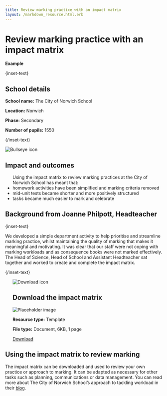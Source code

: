 ```yaml
---
title: Review marking practice with an impact matrix
layout: /markdown_resource.html.erb
---
```


# Review marking practice with an impact matrix

<strong class="govuk-tag">Example</strong>

{inset-text}

## School details

**School name:** The City of Norwich School

**Location:** Norwich

**Phase:** Secondary

**Number of pupils:** 1550

{/inset-text}

<div class="govuk-grid-row dfe-width-container">
  <div class="govuk-grid-column-full">
    <div class="info-box">
      <div class="info-box__corner">
        <img src="/assets/images/bullseye.svg" alt="Bullseye icon">
      </div>
      <h2 class="govuk-heading-m">
        Impact and outcomes
      </h2>
      <p>
        <ul>
          Using the impact matrix to review marking practices at the City of Norwich School has meant that: 
          <li>homework activities have been simplified and marking criteria removed</li> 
          <li>mid-unit tests became shorter and more positively structured</li>
          <li>tasks became much easier to mark and celebrate</li> 
       </ul> 
      </p>
    </div>
  </div>
</div>

## Background from Joanne Philpott, Headteacher

{inset-text}

We developed a simple department activity to help prioritise and streamline marking practice, whilst maintaining the quality of marking that makes it meaningful and motivating. It was clear that our staff were not coping with marking workloads and as consequence books were not marked effectively. The Head of Science, Head of School and Assistant Headteacher sat together and worked to create and complete the impact matrix. 

{/inset-text}

<div class="dfe-width-container govuk-grid-row">
  <ul class="resource-card-group govuk-!-margin-top-8 govuk-!-margin-bottom-0">
    <div class="govuk-grid-row dfe-width-container">
      <div class="govuk-grid-column-full">
        <div class="info-box govuk-!-margin-top-0 govuk-!-margin-bottom-0">
          <div class="info-box__corner">
            <img src="/assets/images/download-icon.svg" alt="Download icon">
          </div>
          <h2 class="govuk-heading-m">
            Download the impact matrix
          </h2>
          <div class="govuk-grid-row" style="align-items: center;">
            <div class="govuk-grid-column-one-half">
              <img src="/assets/images/preview-placeholder.jpg" alt="Placeholder image"
                class="dfe-file-preview-image">
            </div>
            <div class="govuk-grid-column-one-half">
              <div class="info-box__content">
                <p class="govuk-body-s govuk-!-margin-bottom-6">
                  <strong>Resource type:</strong> Template
                </p>
                <p class="govuk-body-s govuk-!-margin-bottom-6">
                  <strong>File type:</strong> Document, 6KB, 1 page
                </p>
                <a class="govuk-link govuk-link--no-visited-state govuk-!-font-weight-bold"
                  href="<%= @base_url %>/assets/files/Impact matrix.odt">
                  Download
                </a>
              </div>
            </div>
          </div>
        </div>
      </div>
    </div>
  </ul>
</div>

## Using the impact matrix to review marking 

The impact matrix can be downloaded and used to review your own practice or approach to marking. It can be adapted as necessary for other tasks such as planning, communications or data management. You can read more about The City of Norwich School’s approach to tackling workload in their [blog](https://teaching.blog.gov.uk/2018/01/19/using-curriculum-area-development-time-to-reduce-teacher-workload/). 

